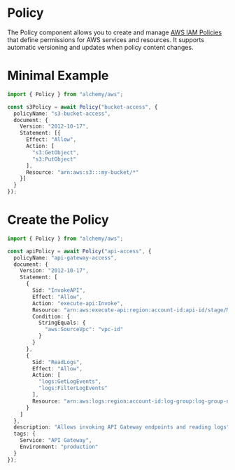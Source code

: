 # Policy

The Policy component allows you to create and manage [AWS IAM Policies](https://docs.aws.amazon.com/IAM/latest/UserGuide/access_policies.html) that define permissions for AWS services and resources. It supports automatic versioning and updates when policy content changes.

# Minimal Example

```ts
import { Policy } from "alchemy/aws";

const s3Policy = await Policy("bucket-access", {
  policyName: "s3-bucket-access",
  document: {
    Version: "2012-10-17",
    Statement: [{
      Effect: "Allow",
      Action: [
        "s3:GetObject",
        "s3:PutObject"
      ],
      Resource: "arn:aws:s3:::my-bucket/*"
    }]
  }
});
```

# Create the Policy

```ts
import { Policy } from "alchemy/aws";

const apiPolicy = await Policy("api-access", {
  policyName: "api-gateway-access",
  document: {
    Version: "2012-10-17",
    Statement: [
      {
        Sid: "InvokeAPI",
        Effect: "Allow",
        Action: "execute-api:Invoke",
        Resource: "arn:aws:execute-api:region:account-id:api-id/stage/METHOD/resource-path",
        Condition: {
          StringEquals: {
            "aws:SourceVpc": "vpc-id"
          }
        }
      },
      {
        Sid: "ReadLogs",
        Effect: "Allow",
        Action: [
          "logs:GetLogEvents",
          "logs:FilterLogEvents"
        ],
        Resource: "arn:aws:logs:region:account-id:log-group:log-group-name:*"
      }
    ]
  },
  description: "Allows invoking API Gateway endpoints and reading logs",
  tags: {
    Service: "API Gateway",
    Environment: "production"
  }
});
```